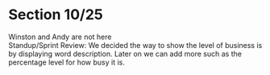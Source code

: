 # Section 10/25
Winston and Andy are not here  
Standup/Sprint Review: We decided the way to show the level of business is by displaying word description. Later on we can add more such as the percentage level for how busy it is.
